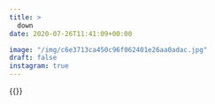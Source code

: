 ```yaml
---
title: >
  down
date: 2020-07-26T11:41:09+00:00

image: "/img/c6e3713ca450c96f062401e26aa0adac.jpg"
draft: false
instagram: true
---
```


{{<photo src="/img/c6e3713ca450c96f062401e26aa0adac.jpg">}}

